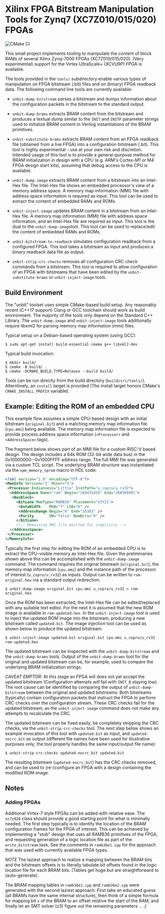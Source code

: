 # Xilinx FPGA Bitstream Manipulation Tools for Zynq7 (XC7Z010/015/020) FPGAs
![CMake CI](https://github.com/jowinter/unbit/actions/workflows/c-cpp.yml/badge.svg)

This small project implements tooling to manipulate the content of block RAMs of several
Xilinx Zynq-7000 FPGAs (XC7Z010/015/020). (Very experimental) support for the
Virtex UltraScale+ (XCVU9P) FPGA is available.

The tools provided in the `tools/` subdirectory enable various types of manipulation on
FPGA bitstream (.bit) files and on (binary) FPGA readback data. The following command
line tools are currently available:

- `unbit-dump-bitstream` parses a bitstream and dumps information about the configuration
  packets in the bitstream to the standard output.

- `unbit-dump-brams` extracts BRAM content from the bitstream and produces a textual dump
  similar to the `INIT` and `INITP` parameter strings used to initialize BRAM content in
  Verilog instantiations of the BRAM primitives.

- `unbit-substitute-brams` extracts BRAM content from an FPGA readback file (obtained from
  a live FPGA) into a configuration bitstream (.bit). This tool is highly experimental - use
  at your own risk and discretion. Intended usage of this tool is to provide a general-purpose
  method for BRAM initialization in design with a CPU (e.g. ARM's Cortex-M1 or M4 FPGA design start kits),
  assuming that debug access to the CPU is available.

- `unbit-dump-image` extracts BRAM content from a bitstream into an Intel-Hex file. The Intel-Hex
  file shows an embedded processor's view of a memory address space. A memory map information (MMI)
  file with address space information is required as input. This tool can be used to extract the
  content of embedded RAMs and ROMs.

- `unbit-inject-image` updates BRAM content in a bitstream from an Intel-Hex file. A memory map
  information (MMI) file with address space information, and an Intel-Hex file are required as input.
  This tool is the dual to the `unbit-dump-image`tool. This tool can be used to replace/edit the
  content of embedded RAMs and ROMs.

- `unbit-bitstream-to-readback` simulates configuration readback from a configured FPGA. This
  tool takes a bitstream as input and produces a binary readback data file as output.

- `unbit-strip-crc-checks` removes all configuration CRC check commands from a bitstream. This
  tool is required to allow configuration of an FPGA with bitstreams that have been edited
  by the `unbit-substitute-brams` or `unbit-inject-image` tools.

## Build Environment ##

The "unbit" toolset uses simple CMake-based build setup. Any reasonably recent (C++17 support)
Clang or GCC toolchain should work as build environment. The majority of the tools only depend on
the Standard C++ Library. The `unbit-dump-image` and `unbit-inject-image` tools additionally require
libxml2 for parsing memory map information (mmi) files.

Typical setup on a Debian-based operating system (using GCC):

``` shell
$ sudo apt-get install build-essential cmake g++ libxml2-dev
```

Typical build invocation:
```
$ mkdir build/
$ cmake -B build/ .
$ cmake -DCMAKE_BUILD_TYPE=Release --build build/
```

Tools can be run directly from the build directory (`build/src/tools/`). Alterntively,
an `install` target is provided (The install target honors CMake's `CMAKE_INSTALL_PREFIX`
variable).

## Example: Editing the ROM of an embedded CPU ##

This example flow assumes a simple CPU-based design with an initial bitstream (`original.bit`)
and a matching memory map information file (`cpu.mmi`) being available. The memory map information
file is expected to provide process address space information (`<Processor>` and `<AddressSpace>`
tags).

The fragment below shows part of an MMI file for a custom RISC-V based design. The design
includes a 64k ROM (32-bit wide data bus) in the 0x10000000--0x1000FFFF address range. The
full MMI file was generated via a custom TCL script. The underlying BRAM structure was instantiated
via the `xpm_memory_sprom` macro in HDL code:

``` xml
<?xml version="1.0" encoding="UTF-8"?>
<MemInfo Version="1" Minor="5">
 <Processor Endianness="Little" InstPath="u_copro/u_rv32">
  <AddressSpace Name="rom" Begin="268435456" End="268500991">
   <BusBlock>
	 <BitLane MemType="RAMB36" Placement="X3Y21">
	  <DataWidth    MSB="7" LSB="6" />
	  <AddressRange Begin="0" End="16383" />
	  <Parity       ON="false" NumBits="0" />
	 </BitLane>
	 <!-- Remaining MMI file omitted for simplicity -->
  </AddressSpace>
 </Processor>
</MemoryInfo>
```

Typically the first step for editing the ROM of an embedded CPU is to extract the CPU-visible
memory as Intel-Hex file. Given the preliminaries shown above this can be accomplished with
the `unbit-dump-image` command. The command requires the original bitstream (`original.bit`),
the memory map information (`cpu.mmi`) and the instance path of the processor of
interest (`u_copro/u_rv32`) as inputs. Output can be written to `rom-original.hex` via a
standard output redirection:

``` shell
$ unbit-dump-image original.bit cpu.mmi u_copro/u_rv32 > rom-original.hex
```

Once the ROM has been extracted, the Intel-Hex file can be edited/replaced with any suitable
text editor. For the next it is assumed that the new ROM image is available in `rom-updated.hex`.
In the `unbit-inject-image` tool is used to inject the updated ROM image into the bitstream,
producing a new bitstream called `updated.bit`. The image injection tool can be used as shown
below to produce the updated bitstream:

``` shell
$ unbit-inject-image updated.bit original.bit cpu.mmi u_copro/u_rv32 rom-updated.hex
```

The updated bitstream can be inspected with the `unbit-dump-bitstream` and the `unbit-dump-brams`
tools. Output of the `unbit-dump-brams` tool for the original and updated bitstream can be,
for example, used to compare the underlying BRAM initialization strings.

*CAVEAT EMPTOR*: At this stage an FPGA will does not yet accept the updated bitstream
(Configuration attempts *will* fail with `INIT_B` staying low). The root cause can be
identified by comparing the output of `unbit-dump-bitstream` between the original and
updated bitstreams: Both bitstreams (typically) contain configuration packets that instruct
the FPGA to perform CRC checks over the configuration stream. These CRC checks fail for
the updated bitstream, as the `unbit-inject-image` command does not make any attempts
to recalculate the CRC.

The updated bitstream can be fixed easily, be completely stripping the CRC checks, via
the `unbit-strip-crc-checks` tool. The next step below shows an example invocation of
this tool with `updated.bit` as input, and `updated-nocrc.bit` as output (different
file names have been used for illustrative purposes only; the tool properly handles
the same input/output file name):

``` shell
$ unbit-strip-crc-checks updated-nocrc.bit updated.bit
```

The resulting bitstream (`updated-nocrc.bit`) has the CRC checks removed, and can
be used to (re-)configure an FPGA with a design containing the modified ROM image.

## Notes ##

### Adding FPGAs ###

Additional Virtex-7 style FPGAs can be added with relative ease. The `xc7z020` class should provide
a good starting point for what is minimally needed. The first step typically is to identify the
location of the BRAM configuration frames for the FPGA of interest. This can be achieved by
implementing a "stub" design that uses all RAMB36 primitives of the FPGA, and requesting generation
of a logic location file as part of the `write_bitstream` task. See the comments in `ramb36e1.cpp`
for the approach that was used with currently available FPGA types.

*NOTE* The laziest approach to realize a mapping between the BRAM bits and the bitstream offsets
is to literally tabulate bit offsets found in the logic location file for each BRAM bits. (Tables
get huge but are straightforward to (auto-generate).

The BRAM mapping tables in `ramb36e1.cpp` and `ramb36e2.cpp` were generated with the second
laziest approach: First take an educated guess (all BRAMs have the same internal structure),
then think of a simple formula for mapping bit `x` of the BRAM to an offset relative the start
of the RAM, and finally let an SMT solver (z3) figure out the remaining parameters ... ;)
